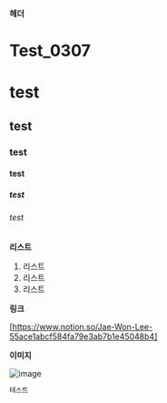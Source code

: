 **헤더**


# Test_0307
# test
## test
### test
#### test
##### test
###### test

**리스트**

1. 리스트
2. 리스트
3. 리스트

**링크**

[https://www.notion.so/Jae-Won-Lee-55ace1abcf584fa79e3ab7b1e45048b4]

**이미지**

![image](https://github.com/LeeJaeWon820/Test_0307/assets/159429403/90b45faf-2b66-469d-8503-433f29b969d8)

``` bash
테스트
``` 
